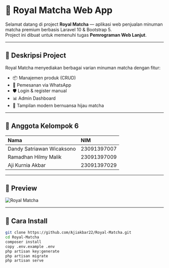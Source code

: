 # 🍵 Royal Matcha Web App

Selamat datang di project **Royal Matcha** — aplikasi web penjualan minuman matcha premium berbasis Laravel 10 & Bootstrap 5.  
Project ini dibuat untuk memenuhi tugas **Pemrograman Web Lanjut**.

---

## 📑 Deskripsi Project

Royal Matcha menyediakan berbagai varian minuman matcha dengan fitur:
- 📦 Manajemen produk (CRUD)
- 🛒 Pemesanan via WhatsApp
- 🛡️ Login & register manual
- 📊 Admin Dashboard
- 🎨 Tampilan modern bernuansa hijau matcha

---

## 👥 Anggota Kelompok 6

| Nama                        | NIM           |
|:---------------------------|:--------------|
| Dandy Satriawan Wicaksono   | 23091397007    |
| Ramadhan Hilmy Malik        | 23091397009    |
| Aji Kurnia Akbar            | 23091397029    |

---

## 📸 Preview

![Royal Matcha](https://via.placeholder.com/800x400.png?text=Royal+Matcha+Web+Preview)

---

## 🚀 Cara Install

```bash
git clone https://github.com/Ajiakbar22/Royal-Matcha.git
cd Royal-Matcha
composer install
copy .env.example .env
php artisan key:generate
php artisan migrate
php artisan serve
